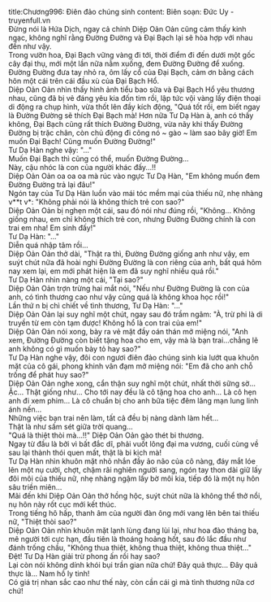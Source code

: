 title:Chương996: Điên đảo chúng sinh
content:
Biên soạn: Đức Uy - truyenfull.vn<br>Đừng nói là Hứa Dịch, ngay cả chính Diệp Oản Oản cũng cảm thấy kinh ngạc, không nghĩ rằng Đường Đường và Đại Bạch lại sẽ hòa hợp với nhau đến như vậy.<br>Trong vườn hoa, Đại Bạch vững vàng đi tới, thời điểm đi đến dưới một gốc cây đại thụ, mới một lần nữa nằm xuống, đem Đường Đường để xuống.<br>Đường Đường đưa tay nhỏ ra, ôm lấy cổ của Đại Bạch, cảm ơn bằng cách hôn một cái trên cái đầu xù của Đại Bạch Hổ.<br>Diệp Oản Oản nhìn thấy hình ảnh tiểu bao sữa và Đại Bạch Hổ yêu thương nhau, cũng đã bị vẻ đáng yêu kia đốn tim rồi, lập tức vội vàng lấy điện thoại di động ra chụp hình, vừa thốt lên đầy kích động, "Quá tốt rồi, em biết ngay là Đường Đường sẽ thích Đại Bạch mà! Hơn nữa Tư Dạ Hàn à, anh có thấy không, Đại Bạch cũng rất thích Đường Đường, vừa nãy khi thấy Đường Đường bị trặc chân, còn chủ động đi cõng nó ~ gào ~ làm sao bây giờ! Em muốn Đại Bạch! Cũng muốn Đường Đường!"<br>Tư Dạ Hàn nghe vậy: "..."<br>Muốn Đại Bạch thì cũng có thể, muốn Đường Đường...<br>Này, cậu nhóc là con của người khác đấy...!!<br>Diệp Oản Oản oa oa oa mà rúc vào ngực Tư Dạ Hàn, "Em không muốn đem Đường Đường trả lại đâu!"<br>Ngón tay của Tư Dạ Hàn luồn vào mái tóc mềm mại của thiếu nữ, nhẹ nhàng v**t v*: "Không phải nói là không thích trẻ con sao?"<br>Diệp Oản Oản bị nghẹn một cái, sau đó nói như đúng rồi, "Không... Không giống nhau, em chỉ không thích trẻ con, nhưng Đường Đường chính là con trai em nha! Em sinh đấy!"<br>Tư Dạ Hàn: "..."<br>Diễn quá nhập tâm rồi...<br>Diệp Oản Oản thở dài, "Thật ra thì, Đường Đường giống anh như vậy, em suýt chút nữa đã hoài nghi Đường Đường là con riêng của anh, bất quá hôm nay xem lại, em mới phát hiện là em đã suy nghĩ nhiều quá rồi."<br>Tư Dạ Hàn nhìn nàng một cái, "Tại sao?"<br>Diệp Oản Oản trợn trừng hai mắt nói, "Nếu như Đường Đường là con của anh, có tình thương cao như vậy cũng quá là không khoa học rồi!"<br>Lần thứ n bị chì chiết về tình thương, Tư Dạ Hàn: "..."<br>Diệp Oản Oản lại suy nghĩ một chút, ngay sau đó trầm ngâm: "À, trừ phi là di truyền từ em còn tạm được! Không hổ là con trai của em!"<br>Diệp Oản Oản nói xong, bày ra vẻ mặt đầy oán thán mở miệng nói, "Anh xem, Đường Đường còn biết tặng hoa cho em, vậy mà là bạn trai…chẳng lẽ anh không có gì muốn bày tỏ hay sao?"<br>Tư Dạ Hàn nghe vậy, đôi con ngươi điên đảo chúng sinh kia lướt qua khuôn mặt của cô gái, phong khinh vân đạm mở miệng nói: "Em đã cho anh chỗ trống để phát huy sao?"<br>Diệp Oản Oản nghe xong, cẩn thận suy nghĩ một chút, nhất thời sững sờ...<br>Ặc... Thật giống như... Cho tới nay đều là cô tặng hoa cho anh... Là cô hẹn anh đi xem phim... Là cô chuẩn bị cho anh bữa tiệc đêm lãng mạn lung linh ánh nến...<br>Những việc bạn trai nên làm, tất cả đều bị nàng dành làm hết...<br>Thật là như sấm sét giữa trời quang...<br>"Quá là thiệt thòi mà...!!" Diệp Oản Oản gào thét bi thương.<br>Ngay từ đầu là bởi vì bất đắc dĩ, phải vuốt lông đại ma vương, cuối cùng về sau lại thành thói quen mất, thật là bi kịch mà!<br>Tư Dạ Hàn nhìn khuôn mặt nhỏ nhắn đầy ảo não của cô nàng, đáy mắt lóe lên một nụ cười, chợt, chậm rãi nghiên người sang, ngón tay thon dài giữ lấy đôi môi của thiếu nữ, nhẹ nhàng ngậm lấy bờ môi kia, tiếp đó là một nụ hôn sâu triền miên…<br>Mãi đến khi Diệp Oản Oản thở hồng hộc, suýt chút nữa là không thể thở nổi, nụ hôn này rốt cục mới kết thúc.<br>Trong tiếng hô hấp, thanh âm của người đàn ông mới vang lên bên tai thiếu nữ, "Thiệt thòi sao?"<br>Diệp Oản Oản nhìn khuôn mặt lạnh lùng đang lùi lại, như hoa đào tháng ba, mê người tới cực hạn, đầu tiên là thoáng hoảng hốt, sau đó lắc đầu như đánh trống chầu, "Không thua thiệt, không thua thiệt, không thua thiệt..."<br>Đệt! Tư Dạ Hàn giải trừ phong ấn rồi hay sao?<br>Lại còn nói không dính khói bụi trần gian nữa chứ! Đây quả thực... Đây quả thực là... Nam hồ ly tinh!<br>Có giá trị nhan sắc cao như thế này, còn cần cái gì mà tình thương nữa cơ chứ!